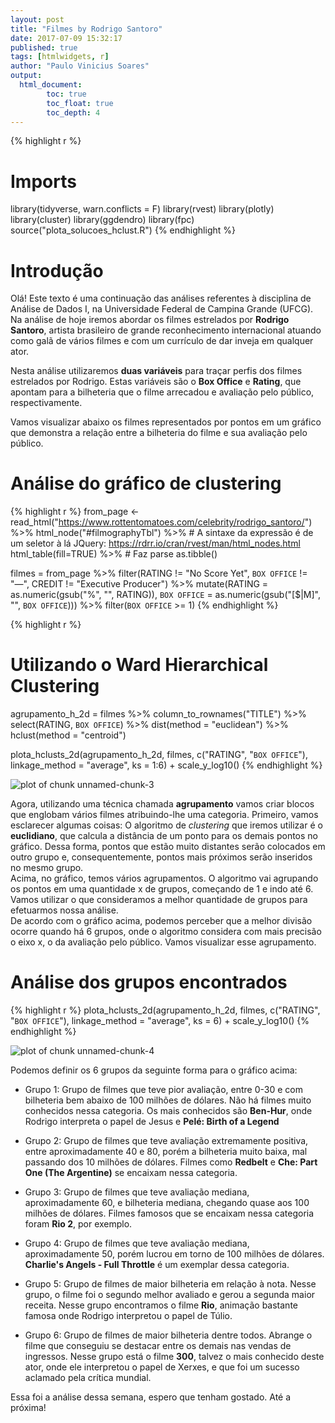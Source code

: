 ```yaml
---
layout: post
title: "Filmes by Rodrigo Santoro"
date: 2017-07-09 15:32:17
published: true
tags: [htmlwidgets, r]
author: "Paulo Vinicius Soares"
output: 
  html_document:
        toc: true
        toc_float: true
        toc_depth: 4
---
```





{% highlight r %}
# Imports
library(tidyverse, warn.conflicts = F)
library(rvest)
library(plotly)
library(cluster)
library(ggdendro)
library(fpc)
source("plota_solucoes_hclust.R")
{% endhighlight %}
# Introdução
Olá! Este texto é uma continuação das análises referentes à disciplina de Análise de Dados I, na Universidade Federal de Campina Grande (UFCG). Na análise de hoje iremos abordar os filmes estrelados por **Rodrigo Santoro**, artista brasileiro de grande reconhecimento internacional atuando como galã de vários filmes e com um currículo de dar inveja em qualquer ator.

Nesta análise utilizaremos **duas variáveis** para traçar perfis dos filmes estrelados por Rodrigo. Estas variáveis são o **Box Office** e **Rating**, que apontam para a bilheteria que o filme arrecadou e avaliação pelo público, respectivamente.

Vamos visualizar abaixo os filmes representados por pontos em um gráfico que demonstra a relação entre a bilheteria do filme e sua avaliação pelo público.

# Análise do gráfico de clustering

{% highlight r %}
from_page <- read_html("https://www.rottentomatoes.com/celebrity/rodrigo_santoro/") %>% 
    html_node("#filmographyTbl") %>% # A sintaxe da expressão é de um seletor à lá JQuery: https://rdrr.io/cran/rvest/man/html_nodes.html 
    html_table(fill=TRUE) %>% # Faz parse
    as.tibble()

filmes = from_page %>% 
    filter(RATING != "No Score Yet", 
           `BOX OFFICE` != "—", 
           CREDIT != "Executive Producer") %>%
    mutate(RATING = as.numeric(gsub("%", "", RATING)), 
           `BOX OFFICE` = as.numeric(gsub("[$|M]", "", `BOX OFFICE`))) %>% 
    filter(`BOX OFFICE` >= 1) 
{% endhighlight %}


{% highlight r %}
# Utilizando o Ward Hierarchical Clustering

agrupamento_h_2d = filmes %>% 
    column_to_rownames("TITLE") %>%
    select(RATING, `BOX OFFICE`) %>%
    dist(method = "euclidean") %>% 
    hclust(method = "centroid")

plota_hclusts_2d(agrupamento_h_2d, 
                 filmes, 
                 c("RATING", "`BOX OFFICE`"), 
                 linkage_method = "average", ks = 1:6) + scale_y_log10()
{% endhighlight %}

![plot of chunk unnamed-chunk-3](/data-science-ad1/figure/source/lab03/checkpoint1/2017-06-16-lab03checkpoint1/unnamed-chunk-3-1.png)


Agora, utilizando uma técnica chamada **agrupamento** vamos criar blocos que englobam vários filmes atribuindo-lhe uma categoria. Primeiro, vamos esclarecer algumas coisas: O algoritmo de *clustering* que iremos utilizar é o **euclidiano**, que calcula a distância de um ponto para os demais pontos no gráfico. Dessa forma, pontos que estão muito distantes serão colocados em outro grupo e, consequentemente, pontos mais próximos serão inseridos no mesmo grupo.  
Acima, no gráfico, temos vários agrupamentos. O algoritmo vai agrupando os pontos em uma quantidade x de grupos, começando de 1 e indo até 6. Vamos utilizar o que consideramos a melhor quantidade de grupos para efetuarmos nossa análise.  
De acordo com o gráfico acima, podemos perceber que a melhor divisão ocorre quando há 6 grupos, onde o algoritmo considera com mais precisão o eixo x, o da avaliação pelo público. Vamos visualizar esse agrupamento.

# Análise dos grupos encontrados

{% highlight r %}
plota_hclusts_2d(agrupamento_h_2d, 
                 filmes, 
                 c("RATING", "`BOX OFFICE`"), 
                 linkage_method = "average", ks = 6) + scale_y_log10()
{% endhighlight %}

![plot of chunk unnamed-chunk-4](/data-science-ad1/figure/source/lab03/checkpoint1/2017-06-16-lab03checkpoint1/unnamed-chunk-4-1.png)

Podemos definir os 6 grupos da seguinte forma para o gráfico acima:  

- Grupo 1: Grupo de filmes que teve pior avaliação, entre 0-30 e com bilheteria bem abaixo de 100 milhões de dólares. Não há filmes muito conhecidos nessa categoria. Os mais conhecidos são **Ben-Hur**, onde Rodrigo interpreta o papel de Jesus e **Pelé: Birth of a Legend**  

- Grupo 2: Grupo de filmes que teve avaliação extremamente positiva, entre aproximadamente 40 e 80, porém a bilheteria muito baixa, mal passando dos 10 milhões de dólares. Filmes como **Redbelt** e **Che: Part One (The Argentine)** se encaixam nessa categoria.  

- Grupo 3: Grupo de filmes que teve avaliação mediana, aproximadamente 60, e bilheteria mediana, chegando quase aos 100 milhões de dólares. Filmes famosos que se encaixam nessa categoria foram **Rio 2**, por exemplo.  

- Grupo 4: Grupo de filmes que teve avaliação mediana, aproximadamente 50, porém lucrou em torno de 100 milhões de dólares. **Charlie's Angels - Full Throttle** é um exemplar dessa categoria.  

- Grupo 5: Grupo de filmes de maior bilheteria em relação à nota. Nesse grupo, o filme foi o segundo melhor avaliado e gerou a segunda maior receita. Nesse grupo encontramos o filme **Rio**, animação bastante famosa onde Rodrigo interpretou o papel de Túlio.  

- Grupo 6: Grupo de filmes de maior bilheteria dentre todos. Abrange o filme que conseguiu se destacar entre os demais nas vendas de ingressos. Nesse grupo está o filme **300**, talvez o mais conhecido deste ator, onde ele interpretou o papel de Xerxes, e que foi um sucesso aclamado pela crítica mundial.  

Essa foi a análise dessa semana, espero que tenham gostado. Até a próxima!


